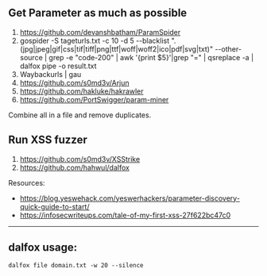 ## Get Parameter as much as possible

1. https://github.com/devanshbatham/ParamSpider
2. gospider -S tageturls.txt -c 10 -d 5 --blacklist ".(jpg|jpeg|gif|css|tif|tiff|png|ttf|woff|woff2|ico|pdf|svg|txt)" --other-source | grep -e "code-200" | awk '{print $5}'|grep "=" | qsreplace -a | dalfox pipe -o result.txt
3. Waybackurls | gau
4. https://github.com/s0md3v/Arjun
5. https://github.com/hakluke/hakrawler
6. https://github.com/PortSwigger/param-miner

Combine all in a file and remove duplicates.

## Run XSS fuzzer
1. https://github.com/s0md3v/XSStrike
2. https://github.com/hahwul/dalfox


Resources:
- https://blog.yeswehack.com/yeswerhackers/parameter-discovery-quick-guide-to-start/
- https://infosecwriteups.com/tale-of-my-first-xss-27f622bc47c0
<hr>

## dalfox usage:
```
dalfox file domain.txt -w 20 --silence
```
